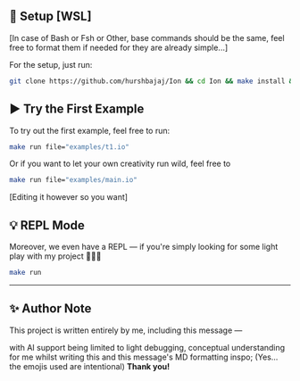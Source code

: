## 🚀 Setup [WSL] 

[In case of Bash or Fsh or Other, base commands should be the same, feel free to format them if needed for they are already simple...]

For the setup, just run:

```bash
git clone https://github.com/hurshbajaj/Ion && cd Ion && make install && make build
```

## ▶️ Try the First Example

To try out the first example, feel free to run:

```bash
make run file="examples/t1.io"
```

Or if you want to let your own creativity run wild, feel free to

```bash
make run file="examples/main.io"
```
[Editing it however so you want]

## 💡 REPL Mode

Moreover, we even have a REPL — if you're simply looking for some light play with my project 🤗🤗🤗

```bash
make run 
```

---

## ✨ Author Note

This project is written entirely by me, including this message —  

with AI support being limited to light debugging, conceptual understanding for me whilst writing this and this message's MD formatting inspo;
(Yes... the emojis used are intentional)
**Thank you!**

